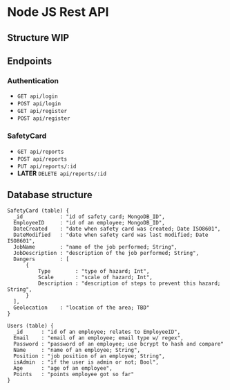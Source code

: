 # Node JS Rest API

## Structure WIP

## Endpoints

### Authentication

- `GET api/login`
- `POST api/login`
- `GET api/register`
- `POST api/register`

### SafetyCard

- `GET api/reports`
- `POST api/reports`
- `PUT api/reports/:id`
- **LATER** `DELETE api/reports/:id`

## Database structure

```
SafetyCard (table) {
  _id            : "id of safety card; MongoDB_ID",
  EmployeeID     : "id of an employee; MongoDB_ID",
  DateCreated    : "date when safety card was created; Date ISO8601",
  DateModified   : "date when safety card was last modified; Date ISO8601",
  JobName        : "name of the job performed; String",
  JobDescription : "description of the job performed; String",
  Dangers        : [
      {
          Type        : "type of hazard; Int",
          Scale       : "scale of hazard; Int",
          Description : "description of steps to prevent this hazard; String",          
      }
  ],
  Geolocation    : "location of the area; TBD"
}

Users (table) {
  _id      : "id of an employee; relates to EmployeeID",
  Email    : "email of an employee; email type w/ regex",
  Password : "password of an employee; use bcrypt to hash and compare"
  Name     : "name of an employee; String",
  Position : "job position of an employee; String",
  isAdmin  : "if the user is admin or not; Bool",
  Age      : "age of an employee",
  Points   : "points employee got so far"
}

```
